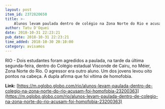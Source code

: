 ```yaml
---
layout: post
item_id: 2372820650
title: >-
    Alunos levam paulada dentro de colégio na Zona Norte do Rio e acusam: 'Foi homofobia'
author: Tatu D'Oquei
date: 2018-10-31 22:23:21
pub_date: 2018-10-31 22:23:21
time_added: 2018-10-30 20:10:00
category: avisamos
---
```


RIO - Dois estudantes foram agredidos a paulada, na tarde da última segunda-feira, dentro do Colégio estadual Visconde de Cairu, no Méier, Zona Norte do Rio. O agressor era outro aluno. Um dos jovens levou oito pontos na cabeça. A dupla afirma que foi vítima de homofobia.

**Link:** [https://m.oglobo.globo.com/rio/alunos-levam-paulada-dentro-de-colegio-na-zona-norte-do-rio-acusam-foi-homofobia-23200363](https://m.oglobo.globo.com/rio/alunos-levam-paulada-dentro-de-colegio-na-zona-norte-do-rio-acusam-foi-homofobia-23200363)

